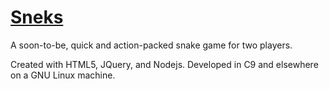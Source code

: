 # [Sneks](https://j3698.github.io/Sneks/)
A soon-to-be, quick and action-packed snake game for two players.

Created with HTML5, JQuery, and Nodejs.
Developed in C9 and elsewhere on a GNU Linux machine.
